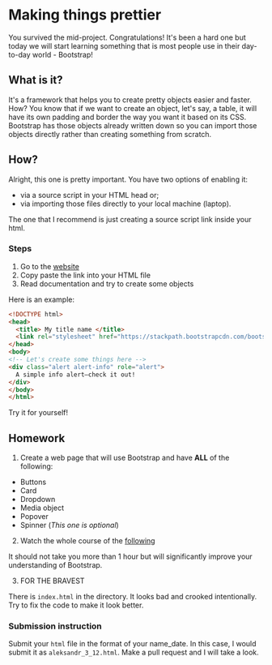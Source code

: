 # Making things prettier

You survived the mid-project. Congratulations! It's been a hard one but today we will start learning something that is
most people use in their day-to-day world - Bootstrap!

## What is it?

It's a framework that helps you to create pretty objects easier and faster. How? You know that if we want to create
an object, let's say, a table, it will have its own padding and border the way you want it based on its CSS.
Bootstrap has those objects already written down so you can import those objects directly rather than
creating something from scratch.

## How?

Alright, this one is pretty important. You have two options of enabling it:
- via a source script in your HTML head or;
- via importing those files directly to your local machine (laptop).

The one that I recommend is just creating a source script link inside your html.

### Steps

1) Go to the [website](https://getbootstrap.com/)
2) Copy paste the link into your HTML file
3) Read documentation and try to create some objects

Here is an example:
``` html
<!DOCTYPE html>
<head>
  <title> My title name </title>
  <link rel="stylesheet" href="https://stackpath.bootstrapcdn.com/bootstrap/4.3.1/css/bootstrap.min.css" integrity="sha384-ggOyR0iXCbMQv3Xipma34MD+dH/1fQ784/j6cY/iJTQUOhcWr7x9JvoRxT2MZw1T" crossorigin="anonymous">
</head>
<body>
<!-- Let's create some things here -->
<div class="alert alert-info" role="alert">
  A simple info alert—check it out!
</div>
</body>
</html>
```

Try it for yourself!

## Homework

1) Create a web page that will use Bootstrap and have **ALL** of the following:
- Buttons
- Card
- Dropdown
- Media object
- Popover
- Spinner (*This one is optional*)

2) Watch the whole course of the [following](https://scrimba.com/g/gbootstrap4)

It should not take you more than 1 hour but will significantly improve your understanding of Bootstrap.

3) FOR THE BRAVEST

There is `index.html` in the directory. It looks bad and crooked intentionally. Try to fix the code to make it look better.

### Submission instruction

Submit your `html` file in the format of your name_date. In this case, I would submit it as `aleksandr_3_12.html`. Make a pull request and I will take a look.
